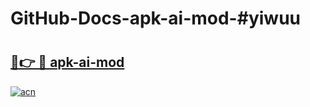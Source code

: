 # GitHub-Docs-apk-ai-mod-#yiwuu

# <h2><a href="https://andorid.site?title=apk-ai-mod&ref=07A">🔗👉 🔴 apk-ai-mod</a></h2>

[![acn](https://github.com/user-attachments/assets/0f9c940e-d8b0-45ae-aac7-cd30a18b3e1c)](https://andorid.site?title=apk-ai-mod&ref=07A)

